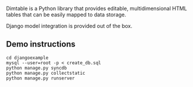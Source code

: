 Dimtable is a Python library that provides editable, multidimensional HTML tables that can be easily mapped to data storage. 

Django model integration is provided out of the box. 


Demo instructions
-----------------

    cd djangoexample
    mysql --user=root -p < create_db.sql
    python manage.py syncdb
    python manage.py collectstatic
    python manage.py runserver


